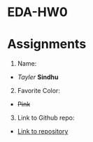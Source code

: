 # EDA-HW0

# Assignments
1. Name:
  * *Tayler* **Sindhu**
2. Favorite Color:
  * ~~Pink~~
3. Link to Github repo:
  * [Link to repository](https://github.com/NYUMachineLearning/hw0-taylersindhu)